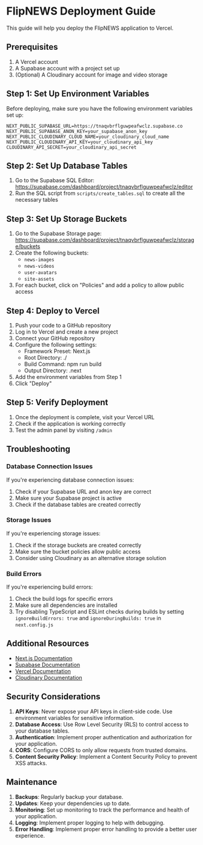 # FlipNEWS Deployment Guide

This guide will help you deploy the FlipNEWS application to Vercel.

## Prerequisites

1. A Vercel account
2. A Supabase account with a project set up
3. (Optional) A Cloudinary account for image and video storage

## Step 1: Set Up Environment Variables

Before deploying, make sure you have the following environment variables set up:

```
NEXT_PUBLIC_SUPABASE_URL=https://tnaqvbrflguwpeafwclz.supabase.co
NEXT_PUBLIC_SUPABASE_ANON_KEY=your_supabase_anon_key
NEXT_PUBLIC_CLOUDINARY_CLOUD_NAME=your_cloudinary_cloud_name
NEXT_PUBLIC_CLOUDINARY_API_KEY=your_cloudinary_api_key
CLOUDINARY_API_SECRET=your_cloudinary_api_secret
```

## Step 2: Set Up Database Tables

1. Go to the Supabase SQL Editor: https://supabase.com/dashboard/project/tnaqvbrflguwpeafwclz/editor
2. Run the SQL script from `scripts/create_tables.sql` to create all the necessary tables

## Step 3: Set Up Storage Buckets

1. Go to the Supabase Storage page: https://supabase.com/dashboard/project/tnaqvbrflguwpeafwclz/storage/buckets
2. Create the following buckets:
   - `news-images`
   - `news-videos`
   - `user-avatars`
   - `site-assets`
3. For each bucket, click on "Policies" and add a policy to allow public access

## Step 4: Deploy to Vercel

1. Push your code to a GitHub repository
2. Log in to Vercel and create a new project
3. Connect your GitHub repository
4. Configure the following settings:
   - Framework Preset: Next.js
   - Root Directory: ./
   - Build Command: npm run build
   - Output Directory: .next
5. Add the environment variables from Step 1
6. Click "Deploy"

## Step 5: Verify Deployment

1. Once the deployment is complete, visit your Vercel URL
2. Check if the application is working correctly
3. Test the admin panel by visiting `/admin`

## Troubleshooting

### Database Connection Issues

If you're experiencing database connection issues:

1. Check if your Supabase URL and anon key are correct
2. Make sure your Supabase project is active
3. Check if the database tables are created correctly

### Storage Issues

If you're experiencing storage issues:

1. Check if the storage buckets are created correctly
2. Make sure the bucket policies allow public access
3. Consider using Cloudinary as an alternative storage solution

### Build Errors

If you're experiencing build errors:

1. Check the build logs for specific errors
2. Make sure all dependencies are installed
3. Try disabling TypeScript and ESLint checks during builds by setting `ignoreBuildErrors: true` and `ignoreDuringBuilds: true` in `next.config.js`

## Additional Resources

- [Next.js Documentation](https://nextjs.org/docs)
- [Supabase Documentation](https://supabase.com/docs)
- [Vercel Documentation](https://vercel.com/docs)
- [Cloudinary Documentation](https://cloudinary.com/documentation)

## Security Considerations

1. **API Keys**: Never expose your API keys in client-side code. Use environment variables for sensitive information.
2. **Database Access**: Use Row Level Security (RLS) to control access to your database tables.
3. **Authentication**: Implement proper authentication and authorization for your application.
4. **CORS**: Configure CORS to only allow requests from trusted domains.
5. **Content Security Policy**: Implement a Content Security Policy to prevent XSS attacks.

## Maintenance

1. **Backups**: Regularly backup your database.
2. **Updates**: Keep your dependencies up to date.
3. **Monitoring**: Set up monitoring to track the performance and health of your application.
4. **Logging**: Implement proper logging to help with debugging.
5. **Error Handling**: Implement proper error handling to provide a better user experience.
